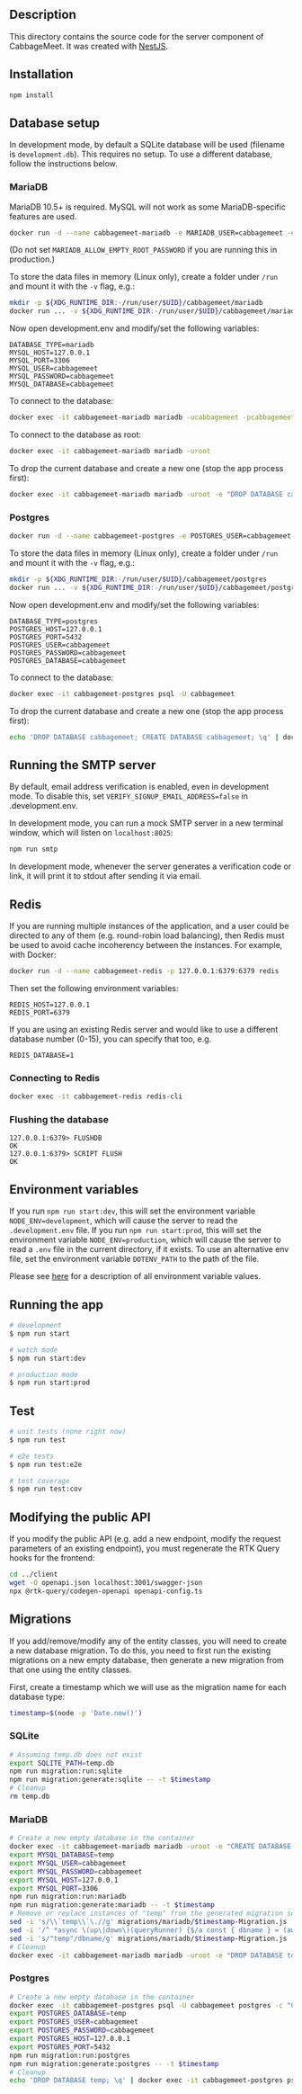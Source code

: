 ## Description
This directory contains the source code for the server component of CabbageMeet.
It was created with [NestJS](https://nestjs.com/).

## Installation
```bash
npm install
```

## Database setup
In development mode, by default a SQLite database will be used (filename is `development.db`).
This requires no setup. To use a different database, follow the instructions below.

### MariaDB
MariaDB 10.5+ is required. MySQL will not work as some MariaDB-specific features are used.

```bash
docker run -d --name cabbagemeet-mariadb -e MARIADB_USER=cabbagemeet -e MARIADB_PASSWORD=cabbagemeet -e MARIADB_DATABASE=cabbagemeet -e MARIADB_ALLOW_EMPTY_ROOT_PASSWORD=yes -p 127.0.0.1:3306:3306 mariadb
```
(Do not set `MARIADB_ALLOW_EMPTY_ROOT_PASSWORD` if you are running this in production.)

To store the data files in memory (Linux only), create a folder under `/run`
and mount it with the `-v` flag, e.g.:
```bash
mkdir -p ${XDG_RUNTIME_DIR:-/run/user/$UID}/cabbagemeet/mariadb
docker run ... -v ${XDG_RUNTIME_DIR:-/run/user/$UID}/cabbagemeet/mariadb:/var/lib/mysql:z mariadb
```

Now open development.env and modify/set the following variables:
```
DATABASE_TYPE=mariadb
MYSQL_HOST=127.0.0.1
MYSQL_PORT=3306
MYSQL_USER=cabbagemeet
MYSQL_PASSWORD=cabbagemeet
MYSQL_DATABASE=cabbagemeet
```

To connect to the database:
```bash
docker exec -it cabbagemeet-mariadb mariadb -ucabbagemeet -pcabbagemeet cabbagemeet
```

To connect to the database as root:
```bash
docker exec -it cabbagemeet-mariadb mariadb -uroot
```

To drop the current database and create a new one (stop the app process first):
```bash
docker exec -it cabbagemeet-mariadb mariadb -uroot -e "DROP DATABASE cabbagemeet; CREATE DATABASE cabbagemeet; GRANT ALL PRIVILEGES ON cabbagemeet.* TO cabbagemeet;"
```

### Postgres
```bash
docker run -d --name cabbagemeet-postgres -e POSTGRES_USER=cabbagemeet -e POSTGRES_PASSWORD=cabbagemeet -p 127.0.0.1:5432:5432 postgres
```

To store the data files in memory (Linux only), create a folder under `/run`
and mount it with the `-v` flag, e.g.:
```bash
mkdir -p ${XDG_RUNTIME_DIR:-/run/user/$UID}/cabbagemeet/postgres
docker run ... -v ${XDG_RUNTIME_DIR:-/run/user/$UID}/cabbagemeet/postgres:/var/lib/postgresql/data:z postgres
```

Now open development.env and modify/set the following variables:
```
DATABASE_TYPE=postgres
POSTGRES_HOST=127.0.0.1
POSTGRES_PORT=5432
POSTGRES_USER=cabbagemeet
POSTGRES_PASSWORD=cabbagemeet
POSTGRES_DATABASE=cabbagemeet
```

To connect to the database:
```bash
docker exec -it cabbagemeet-postgres psql -U cabbagemeet
```

To drop the current database and create a new one (stop the app process first):
```bash
echo 'DROP DATABASE cabbagemeet; CREATE DATABASE cabbagemeet; \q' | docker exec -it cabbagemeet-postgres psql -U cabbagemeet postgres
```

## Running the SMTP server
By default, email address verification is enabled, even in development mode.
To disable this, set `VERIFY_SIGNUP_EMAIL_ADDRESS=false` in .development.env.

In development mode, you can run a mock SMTP server in a new terminal window, which
will listen on `localhost:8025`:
```bash
npm run smtp
```

In development mode, whenever the server generates a verification code or link,
it will print it to stdout after sending it via email.

## Redis
If you are running multiple instances of the application, and a user could be directed
to any of them (e.g. round-robin load balancing), then Redis must be used to avoid cache
incoherency between the instances. For example, with Docker:
```bash
docker run -d --name cabbagemeet-redis -p 127.0.0.1:6379:6379 redis
```

Then set the following environment variables:
```
REDIS_HOST=127.0.0.1
REDIS_PORT=6379
```

If you are using an existing Redis server and would like to use a different
database number (0-15), you can specify that too, e.g.
```
REDIS_DATABASE=1
```

### Connecting to Redis
```bash
docker exec -it cabbagemeet-redis redis-cli
```

### Flushing the database
```
127.0.0.1:6379> FLUSHDB
OK
127.0.0.1:6379> SCRIPT FLUSH
OK
```

## Environment variables
If you run `npm run start:dev`, this will set the environment variable
`NODE_ENV=development`, which will cause the server to read the
`.development.env` file. If you run `npm run start:prod`, this will set
the environment variable `NODE_ENV=production`, which will cause the
server to read a `.env` file in the current directory, if it exists.
To use an alternative env file, set the environment variable `DOTENV_PATH`
to the path of the file.

Please see [here](src/config/env.validation.ts) for a description of all
environment variable values.

## Running the app
```bash
# development
$ npm run start

# watch mode
$ npm run start:dev

# production mode
$ npm run start:prod
```

## Test
```bash
# unit tests (none right now)
$ npm run test

# e2e tests
$ npm run test:e2e

# test coverage
$ npm run test:cov
```

## Modifying the public API
If you modify the public API (e.g. add a new endpoint, modify the request
parameters of an existing endpoint), you must regenerate the RTK Query hooks
for the frontend:
```bash
cd ../client
wget -O openapi.json localhost:3001/swagger-json
npx @rtk-query/codegen-openapi openapi-config.ts
```

## Migrations
If you add/remove/modify any of the entity classes, you will need to create a new database migration.
To do this, you need to first run the existing migrations on a new empty database, then generate a new migration from that one using the entity classes.

First, create a timestamp which we will use as the migration name for each database type:
```bash
timestamp=$(node -p 'Date.now()')
```

### SQLite
```bash
# Assuming temp.db does not exist
export SQLITE_PATH=temp.db
npm run migration:run:sqlite
npm run migration:generate:sqlite -- -t $timestamp
# Cleanup
rm temp.db
```

### MariaDB
```bash
# Create a new empty database in the container
docker exec -it cabbagemeet-mariadb mariadb -uroot -e "CREATE DATABASE temp; GRANT ALL PRIVILEGES ON temp.* TO cabbagemeet;"
export MYSQL_DATABASE=temp
export MYSQL_USER=cabbagemeet
export MYSQL_PASSWORD=cabbagemeet
export MYSQL_HOST=127.0.0.1
export MYSQL_PORT=3306
npm run migration:run:mariadb
npm run migration:generate:mariadb -- -t $timestamp
# Remove or replace instances of "temp" from the generated migration script
sed -i 's/\\`temp\\`\.//g' migrations/mariadb/$timestamp-Migration.js
sed -i '/^ *async \(up\|down\)(queryRunner) {$/a const { dbname } = (await queryRunner.query("SELECT DATABASE() AS `dbname`"))[0];' migrations/mariadb/$timestamp-Migration.js
sed -i 's/"temp"/dbname/g' migrations/mariadb/$timestamp-Migration.js
# Cleanup
docker exec -it cabbagemeet-mariadb mariadb -uroot -e "DROP DATABASE temp"
```

### Postgres
```bash
# Create a new empty database in the container
docker exec -it cabbagemeet-postgres psql -U cabbagemeet postgres -c "CREATE DATABASE temp"
export POSTGRES_DATABASE=temp
export POSTGRES_USER=cabbagemeet
export POSTGRES_PASSWORD=cabbagemeet
export POSTGRES_HOST=127.0.0.1
export POSTGRES_PORT=5432
npm run migration:run:postgres
npm run migration:generate:postgres -- -t $timestamp
# Cleanup
echo 'DROP DATABASE temp; \q' | docker exec -it cabbagemeet-postgres psql -U cabbagemeet postgres
```
